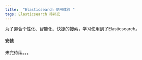 ```yaml
---
title:  "Elasticsearch 使用体验 "
tags: Elasticsearch 待补充
---
```


为了迎合个性化、智能化、快捷的搜索，学习使用到了Elasticsearch。
<!--more-->
#### 安装
未完待续。。。